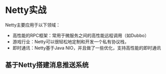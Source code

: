 


# Netty实战  

<!-- 
《Netty权威指南》 第3-5章
使用 Netty 实现 IM 聊天贼简单，看不懂就锤爆艿艿的狗头~ 
https://mp.weixin.qq.com/s/5X1znb_G61CV6NxJ_MvmZw
实现分布式服务注册及简易的netty聊天 
https://mp.weixin.qq.com/s/AQjmwjz1HSW3KbZs28iQ1A
Springboot 整合 Netty 实战(附源码) 
https://mp.weixin.qq.com/s/a3r1hAm4xFkb-2W6rzHuVw
-->

Netty主要应用于以下领域：  

* 高性能的RPC框架：常用于微服务之间的高性能远程调用（如Dubbo）
* 游戏行业：Netty可以很轻松地定制和开发一个私有协议栈，
* 即时通讯：Netty基于Java NIO，并且做了一些优化，支持高性能的即时通讯


<!-- 

Netty 应用场景了解么？
凭借自己的了解，简单说一下吧！理论上来说，NIO 可以做的事情 ，使用 Netty 都可以做并且更好。Netty 主要用来做网络通信 :

    作为 RPC 框架的网络通信工具 ：我们在分布式系统中，不同服务节点之间经常需要相互调用，这个时候就需要 RPC 框架了。不同服务节点之间的通信是如何做的呢？可以使用 Netty 来做。比如我调用另外一个节点的方法的话，至少是要让对方知道我调用的是哪个类中的哪个方法以及相关参数吧！
    实现一个自己的 HTTP 服务器 ：通过 Netty 我们可以自己实现一个简单的 HTTP 服务器，这个大家应该不陌生。说到 HTTP 服务器的话，作为 Java 后端开发，我们一般使用 Tomcat 比较多。一个最基本的 HTTP 服务器可要以处理常见的 HTTP Method 的请求，比如 POST 请求、GET 请求等等。
    实现一个即时通讯系统 ：使用 Netty 我们可以实现一个可以聊天类似微信的即时通讯系统，这方面的开源项目还蛮多的，可以自行去 Github 找一找。
    实现消息推送系统 ：市面上有很多消息推送系统都是基于 Netty 来做的。
    ......
-->

## 基于Netty搭建消息推送系统  





